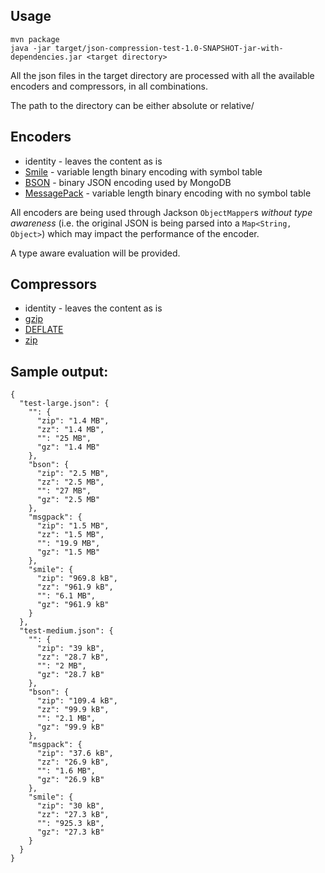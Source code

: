 
## Usage

```
mvn package
java -jar target/json-compression-test-1.0-SNAPSHOT-jar-with-dependencies.jar <target directory>
```

All the json files in the target directory are processed with all the available encoders and compressors, in all combinations.

The path to the directory can be either absolute or relative/

## Encoders

* identity - leaves the content as is
* [Smile](http://wiki.fasterxml.com/SmileFormat) - variable length binary encoding with symbol table
* [BSON](http://bsonspec.org/) - binary JSON encoding used by MongoDB
* [MessagePack](http://msgpack.org/index.html) - variable length binary encoding with no symbol table


All encoders are being used through Jackson `ObjectMapper`s _without type awareness_ (i.e. the original JSON is being parsed 
into a `Map<String, Object>`) which may impact the performance of the encoder.

A type aware evaluation will be provided.

## Compressors

* identity - leaves the content as is
* [gzip](https://en.wikipedia.org/wiki/Gzip)
* [DEFLATE](https://en.wikipedia.org/wiki/DEFLATE)
* [zip](https://en.wikipedia.org/wiki/Zip)

## Sample output:

```
{
  "test-large.json": {
    "": {
      "zip": "1.4 MB",
      "zz": "1.4 MB",
      "": "25 MB",
      "gz": "1.4 MB"
    },
    "bson": {
      "zip": "2.5 MB",
      "zz": "2.5 MB",
      "": "27 MB",
      "gz": "2.5 MB"
    },
    "msgpack": {
      "zip": "1.5 MB",
      "zz": "1.5 MB",
      "": "19.9 MB",
      "gz": "1.5 MB"
    },
    "smile": {
      "zip": "969.8 kB",
      "zz": "961.9 kB",
      "": "6.1 MB",
      "gz": "961.9 kB"
    }
  },
  "test-medium.json": {
    "": {
      "zip": "39 kB",
      "zz": "28.7 kB",
      "": "2 MB",
      "gz": "28.7 kB"
    },
    "bson": {
      "zip": "109.4 kB",
      "zz": "99.9 kB",
      "": "2.1 MB",
      "gz": "99.9 kB"
    },
    "msgpack": {
      "zip": "37.6 kB",
      "zz": "26.9 kB",
      "": "1.6 MB",
      "gz": "26.9 kB"
    },
    "smile": {
      "zip": "30 kB",
      "zz": "27.3 kB",
      "": "925.3 kB",
      "gz": "27.3 kB"
    }
  }
}
```
